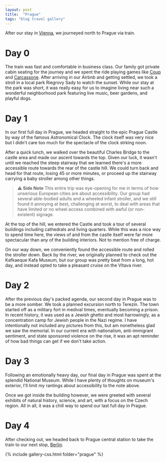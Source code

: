 ```yaml
---
layout: post
title:  "Prague"
tags: "blog travel gallery"
---
```


After our stay in [Vienna](/blog/vienna), we journeyed north to Prague via train.

# Day 0
The train was fast and comfortable in business class. Our family got private cabin seating for the journey and we spent the ride playing games like [Coup](https://boardgamegeek.com/boardgame/131357/coup) and [Carcassone](https://boardgamegeek.com/boardgame/822/carcassonne). After arriving in our Airbnb and getting settled, we took a stroll in a local park Riegrovy Sady to watch the sunset. While our stay at the park was short, it was really easy for us to imagine living near such a wonderful neighborhood park featuring live music, beer gardens, and playful dogs.

# Day 1
In our first full day in Prague, we headed straight to the epic Prague Castle by way of the famous Astronomical Clock. The clock itself was very nice but I didn't care too much for the spectacle of the clock strking noon. 

After a quick lunch, we walked over the beautiful Charles Bridge to the castle area and made our ascent towards the top. Given our luck, it wasn't until we reached the steep stairway that we learned there's a more accessible route towards the rear of the castle hill. We could turn back and head for that route, losing 45 or more minutes, or proceed up the stairway carrying a baby stroller among other things. 

> **⚠️ Side Note**
> This entire trip was eye-opening for me in terms of how unserious European cities are about accessibility. Our group had several able-bodied adults and a wheeled infant stroller, and we still found it annoying at best, challenging at worst, to deal with areas that have limited or no wheel access combined with awful (or non-existent) signage. 

At the top of the hill, we entered the Castle and took a tour of several buildings including cathedrals and living quarters. While this was a nice way to spend time here, the views of and from the castle itself were far more spectacular than any of the building interiors. Not to mention free of charge.

On our way down, we conveniently found the accessible route and rolled the stroller down. Back by the river, we originally planned to check out the Kafkaeque Kafa Museum, but our group was pretty beat from a long, hot day, and instead opted to take a pleasant cruise on the Vltava river.

# Day 2
After the previous day's packed agenda, our second day in Prague was to be a more somber. We took a planned excursion north to Terezin. The town started off as a military fort in medival times, eventually becoming a prison. In recent history, it was used as a Jewish ghetto and most harrowingly, as a concentration camp for Jewish people in the Nazi regime. I have intentionally not included any pictures from this, but am nonetheless glad we saw the memorial. In our current era with nationalism, anti-immigrant sentiment, and state sponsored violence on the rise, it was an apt reminder of how bad things can get if we don't take action.

# Day 3
Following an emotionally heavy day, our final day in Prague was spent at the splendid National Museum. While I have plenty of thoughts on museum's exterior, I'll limit my rantings about accessibility to the note above. 

Once we got inside the building however, we were greeted with several exhibits of natural history, science, and art, with a focus on the Czech region. All in all, it was a chill way to spend our last full day in Prague.

# Day 4
After checking out, we headed back to Prague central station to take the train to our next stop, [Berlin](/blog/berlin).

{% include gallery-css.html folder="prague" %}
